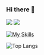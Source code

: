 ### Hi there 👋

<!--
**AMinSC/AMinSC** is a ✨ _special_ ✨ repository because its `README.md` (this file) appears on your GitHub profile.

Here are some ideas to get you started:

- 🔭 I’m currently working on ...
- 🌱 I’m currently learning ...
- 👯 I’m looking to collaborate on ...
- 🤔 I’m looking for help with ...
- 💬 Ask me about ...
- 📫 How to reach me: ...
- 😄 Pronouns: ...
- ⚡ Fun fact: ...
-->
<!-- <img src="https://img.shields.io/badge/python-3776AB?style=flat&logo=python&logoColor=white"/>
<img src="https://img.shields.io/badge/C-A8B9CC?style=flat&logo=C&logoColor=white"/>
<img src="https://img.shields.io/badge/MySQL-4479A1?style=flat&logo=MySQL&logoColor=white"/>
-->
<img src="https://img.shields.io/badge/-4A154B?style=flat&logo=slack&logoColor=white"/>
<img src="https://img.shields.io/badge/-F37626?style=flat&logo=jupyter&logoColor=white"/>


[![My Skills](https://skillicons.dev/icons?i=py,vscode,mysql,github,linux,c,vim)](https://skillicons.dev)

![Top Langs](https://github-readme-stats.vercel.app/api/top-langs/?username=AMinSC&layout=compact&theme=city_lights)
